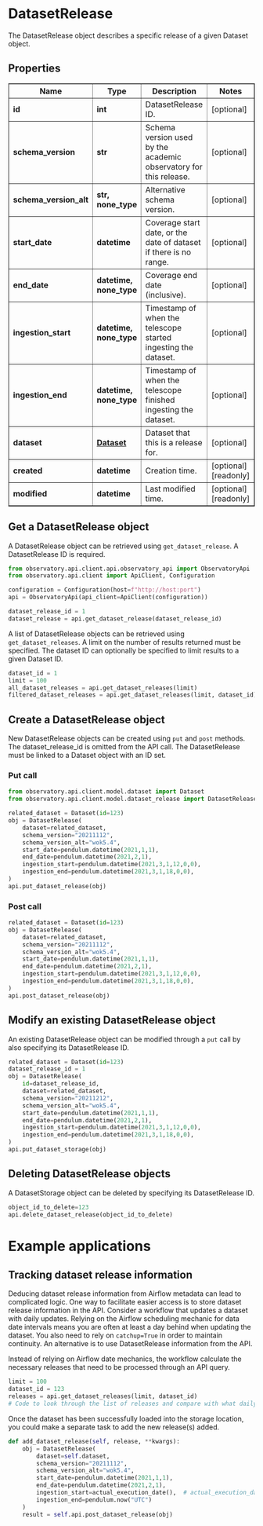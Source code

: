 # DatasetRelease

The DatasetRelease object describes a specific release of a given Dataset object.

## Properties
<div class="wy-table-responsive"><table border="1" class="docutils">
<thead>
<tr>
<th>Name</th>
<th>Type</th>
<th>Description</th>
<th>Notes</th>
</tr>
</thead>
<tbody>






<tr>
    <td><strong>id</strong></td>
    <td><strong>int</strong></td>
    <td>DatasetRelease ID.</td>
    <td>[optional] </td>
</tr>
<tr>
    <td><strong>schema_version</strong></td>
    <td><strong>str</strong></td>
    <td>Schema version used by the academic observatory for this release.</td>
    <td>[optional] </td>
</tr>
<tr>
    <td><strong>schema_version_alt</strong></td>
    <td><strong>str, none_type</strong></td>
    <td>Alternative schema version.</td>
    <td>[optional] </td>
</tr>
<tr>
    <td><strong>start_date</strong></td>
    <td><strong>datetime</strong></td>
    <td>Coverage start date, or the date of dataset if there is no range.</td>
    <td>[optional] </td>
</tr>
<tr>
    <td><strong>end_date</strong></td>
    <td><strong>datetime, none_type</strong></td>
    <td>Coverage end date (inclusive).</td>
    <td>[optional] </td>
</tr>
<tr>
    <td><strong>ingestion_start</strong></td>
    <td><strong>datetime, none_type</strong></td>
    <td>Timestamp of when the telescope started ingesting the dataset.</td>
    <td>[optional] </td>
</tr>
<tr>
    <td><strong>ingestion_end</strong></td>
    <td><strong>datetime, none_type</strong></td>
    <td>Timestamp of when the  telescope finished ingesting the dataset.</td>
    <td>[optional] </td>
</tr>
<tr>
    <td><strong>dataset</strong></td>
    <td><a href="Dataset.html"><strong>Dataset</strong></a></td>
    <td>Dataset that this is a release for.</td>
    <td>[optional] </td>
</tr>
<tr>
    <td><strong>created</strong></td>
    <td><strong>datetime</strong></td>
    <td>Creation time.</td>
    <td>[optional] [readonly] </td>
</tr>
<tr>
    <td><strong>modified</strong></td>
    <td><strong>datetime</strong></td>
    <td>Last modified time.</td>
    <td>[optional] [readonly] </td>
</tr>


</tbody>
</table></div>


## Get a DatasetRelease object

A DatasetRelease object can be retrieved using `get_dataset_release`. A DatasetRelease ID is required.

```python
from observatory.api.client.api.observatory_api import ObservatoryApi
from observatory.api.client import ApiClient, Configuration

configuration = Configuration(host=f"http://host:port")
api = ObservatoryApi(api_client=ApiClient(configuration))

dataset_release_id = 1
dataset_release = api.get_dataset_release(dataset_release_id)
```

A list of DatasetRelease objects can be retrieved using `get_dataset_releases`. A limit on the number of results returned must be specified. The dataset ID can optionally be specified to limit results to a given Dataset ID.

```python
dataset_id = 1
limit = 100
all_dataset_releases = api.get_dataset_releases(limit)
filtered_dataset_releases = api.get_dataset_releases(limit, dataset_id)
```

## Create a DatasetRelease object

New DatasetRelease objects can be created using `put` and `post` methods. The dataset_release_id is omitted from the API call. The DatasetRelease must be linked to a Dataset object with an ID set.

### Put call

```python
from observatory.api.client.model.dataset import Dataset
from observatory.api.client.model.dataset_release import DatasetRelease

related_dataset = Dataset(id=123)
obj = DatasetRelease(
    dataset=related_dataset,
    schema_version="20211112",
    schema_version_alt="wok5.4",
    start_date=pendulum.datetime(2021,1,1),
    end_date=pendulum.datetime(2021,2,1),
    ingestion_start=pendulum.datetime(2021,3,1,12,0,0),
    ingestion_end=pendulum.datetime(2021,3,1,18,0,0),
)
api.put_dataset_release(obj)
```

### Post call

```python
related_dataset = Dataset(id=123)
obj = DatasetRelease(
    dataset=related_dataset,
    schema_version="20211112",
    schema_version_alt="wok5.4",
    start_date=pendulum.datetime(2021,1,1),
    end_date=pendulum.datetime(2021,2,1),
    ingestion_start=pendulum.datetime(2021,3,1,12,0,0),
    ingestion_end=pendulum.datetime(2021,3,1,18,0,0),
)
api.post_dataset_release(obj)
```

## Modify an existing DatasetRelease object

An existing DatasetRelease object can be modified through a `put` call by also specifying its DatasetRelease ID.

```python
related_dataset = Dataset(id=123)
dataset_release_id = 1
obj = DatasetRelease(
    id=dataset_release_id,
    dataset=related_dataset,
    schema_version="20211212",
    schema_version_alt="wok5.4",
    start_date=pendulum.datetime(2021,1,1),
    end_date=pendulum.datetime(2021,2,1),
    ingestion_start=pendulum.datetime(2021,3,1,12,0,0),
    ingestion_end=pendulum.datetime(2021,3,1,18,0,0),
)
api.put_dataset_storage(obj)
```

## Deleting DatasetRelease objects

A DatasetStorage object can be deleted by specifying its DatasetRelease ID.

```python
object_id_to_delete=123
api.delete_dataset_release(object_id_to_delete)
```


# Example applications

## Tracking dataset release information

Deducing dataset release information from Airflow metadata can lead to complicated logic.  One way to facilitate easier access is to store dataset release information in the API.  Consider a workflow that updates a dataset with daily updates. Relying on the Airflow scheduling mechanic for data date intervals means you are often at least a day behind when updating the dataset. You also need to rely on `catchup=True` in order to maintain continuity.  An alternative is to use DatasetRelease information from the API.

Instead of relying on Airflow date mechanics, the workflow calculate the necessary releases that need to be processed through an API query.
```python
limit = 100
dataset_id = 123
releases = api.get_dataset_releases(limit, dataset_id)
# Code to look through the list of releases and compare with what daily updates are available to see what you need to fill in
```

Once the dataset has been successfully loaded into the storage location, you could make a separate task to add the new release(s) added.
```python
def add_dataset_release(self, release, **kwargs):
    obj = DatasetRelease(
        dataset=self.dataset,
        schema_version="20211112",
        schema_version_alt="wok5.4",
        start_date=pendulum.datetime(2021,1,1),
        end_date=pendulum.datetime(2021,2,1),
        ingestion_start=actual_execution_date(),  # actual_execution_date could for example be the dagrun start_date.
        ingestion_end=pendulum.now("UTC")
    )
    result = self.api.post_dataset_release(obj)
```

